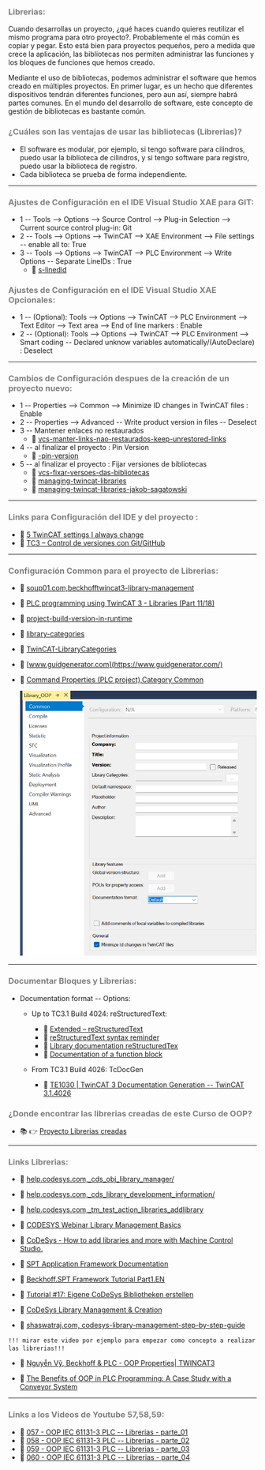 ### <span style="color:grey"> Librerias:</span>
Cuando desarrollas un proyecto, ¿qué haces cuando quieres reutilizar el mismo programa para otro proyecto?. 
Probablemente el más común es copiar y pegar.
Esto está bien para proyectos pequeños, pero a medida que crece la aplicación, las bibliotecas nos permiten administrar las funciones y los bloques de funciones que hemos creado.

Mediante el uso de bibliotecas, podemos administrar el software que hemos creado en múltiples proyectos. En primer lugar, es un hecho que diferentes dispositivos tendrán diferentes funciones, pero aun así, siempre habrá partes comunes. 
En el mundo del desarrollo de software, este concepto de gestión de bibliotecas es bastante común.

### <span style="color:grey">¿Cuáles son las ventajas de usar las bibliotecas (Librerias)?</span>

- El software es modular, por ejemplo, si tengo software para cilindros, puedo usar la biblioteca de cilindros, y si tengo software para registro, puedo usar la biblioteca de registro.
- Cada biblioteca se prueba de forma independiente.
***
### <span style="color:grey">Ajustes de Configuración en el IDE Visual Studio XAE para GIT: </span>
- 1 -- Tools --> Options --> Source Control --> Plug-in Selection --> Current source control plug-in: Git
- 2 -- Tools --> Options --> TwinCAT --> XAE Environment --> File settings -- enable all to: True
- 3 -- Tools --> Options --> TwinCAT --> PLC Environment --> Write Options -- Separate LineIDs : True
    - 🔗 [s-linedid](https://automacaoweb.wordpress.com/2022/07/26/vcs-linedid/)
### <span style="color:grey">Ajustes de Configuración en el IDE Visual Studio XAE Opcionales: </span>
- 1 -- (Optional): Tools --> Options --> TwinCAT --> PLC Environment --> Text Editor --> Text area --> End of line markers : Enable
- 2 -- (Optional): Tools --> Options --> TwinCAT --> PLC Environment --> Smart coding -- Declared unknow variables automatically/(AutoDeclare) : Deselect
***
### <span style="color:grey">Cambios de Configuración despues de la creación de un proyecto nuevo: </span>
- 1 -- Properties --> Common --> Minimize ID changes in TwinCAT files : Enable
- 2 -- Properties --> Advanced -- Write product version in files -- Deselect
- 3 -- Mantener enlaces no restaurados
    - 🔗 [vcs-manter-links-nao-restaurados-keep-unrestored-links](https://automacaoweb.wordpress.com/2022/07/25/vcs-manter-links-nao-restaurados-keep-unrestored-links/)
- 4 -- al finalizar el proyecto : Pin Version
    - 🔗 [-pin-version](https://automacaoweb.wordpress.com/2022/07/25/vcs-pin-version/)
- 5 -- al finalizar el proyecto : Fijar versiones de bibliotecas
    - 🔗 [vcs-fixar-versoes-das-bibliotecas](https://automacaoweb.wordpress.com/2022/07/25/vcs-fixar-versoes-das-bibliotecas/)
    - 🔗 [managing-twincat-libraries](https://alltwincat.com/2018/03/01/managing-twincat-libraries/)
    - 🔗 [managing-twincat-libraries-jakob-sagatowski](https://www.linkedin.com/pulse/managing-twincat-libraries-jakob-sagatowski/)
***
### <span style="color:grey">Links para Configuración del IDE y del proyecto : </span>
- 🔗 [5 TwinCAT settings I always change](https://www.youtube.com/watch?v=KKpBtaYjfWo&t=5s)
- 🔗  [TC3 – Control de versiones con Git/GitHub](https://automacaoweb.wordpress.com/2022/07/25/tc3-controle-de-versao/)
***
### <span style="color:grey">Configuración Common para el proyecto de Librerias: </span>
- 🔗 [soup01.com,beckhofftwincat3-library-management](http://soup01.com/en/2023/05/11/beckhofftwincat3-library-management/)
- 🔗 [PLC programming using TwinCAT 3 - Libraries (Part 11/18)](https://www.youtube.com/watch?v=rWWPWuUYFbg)
- 🔗 [project-build-version-in-runtime](https://alltwincat.com/2017/06/06/project-build-version-in-runtime/)
- 🔗 [library-categories](https://alltwincat.com/2018/08/16/library-categories/)
- 🔗 [TwinCAT-LibraryCategories](https://github.com/sagatowski/TwinCAT-LibraryCategories)
- 🔗 [www.guidgenerator.com](https://www.guidgenerator.com/)
- 🔗 [Command Properties (PLC project),Category Common](https://infosys.beckhoff.com/content/1033/tc3_plc_intro/3260045067.html?id=49844948578869775)

    ![TwinCAT_Libraries_Common](./imagenes/TwinCAT_Libraries_Common.png)
***
### <span style="color:grey">Documentar Bloques y Librerias:</span>

- Documentation format -- Options:
    - Up to TC3.1 Build 4024: reStructuredText:
        - 🔗 [Extended – reStructuredText](https://infosys.beckhoff.com/content/1033/tc3_plc_intro/4423058059.html?id=4930358259585406454)
        - 🔗 [reStructuredText syntax reminder](https://infosys.beckhoff.com/content/1033/tc3_plc_intro/6158078987.html?id=4654664995158782773)
        - 🔗 [Library documentation reStructuredTex](https://infosys.beckhoff.com/content/1033/tc3_plc_intro/7647368331.html?id=8244039490743699870)
        - 🔗 [Documentation of a function block](https://infosys.beckhoff.com/content/1033/tc3_plc_intro/6158080011.html?id=8022103526872950709)
    - From TC3.1 Build 4026: TcDocGen

        - 🔗 [TE1030 | TwinCAT 3 Documentation Generation -- TwinCAT 3.1.4026](https://www.beckhoff.com/en-en/products/automation/twincat/texxxx-twincat-3-engineering/te1030.html)

### <span style="color:grey">¿Donde encontrar las librerias creadas de este Curso de OOP?</span>
- 📚 👉 [Proyecto Librerias creadas](https://github.com/runtimevic/OOP-IEC61131-3--Curso-Youtube/tree/master/Library)
***
### <span style="color:grey">Links Librerias:</span>

- 🔗 [help.codesys.com,_cds_obj_library_manager/](https://help.codesys.com/api-content/2/codesys/3.5.13.0/en/_cds_obj_library_manager/)
- 🔗 [help.codesys.com,_cds_library_development_information/](https://help.codesys.com/api-content/2/codesys/3.5.13.0/en/_cds_library_development_information/)
- 🔗 [help.codesys.com,_tm_test_action_libraries_addlibrary](https://help.codesys.com/webapp/_tm_test_action_libraries_addlibrary;product=codesys_test_manager;version=4.3.1.0)
- 🔗 [CODESYS Webinar Library Management Basics](https://www.youtube.com/watch?v=A4lQGWAUTgs)
- 🔗 [CoDeSys - How to add libraries and more with Machine Control Studio.](https://www.youtube.com/watch?v=8OGPvyo99p8&t=351s)
- 🔗 [SPT Application Framework Documentation](https://beckhoff-usa-community.github.io/SPT-Libraries/index.html)
- 🔗 [Beckhoff.SPT Framework Tutorial Part1.EN](https://www.youtube.com/watch?v=oK4KR1jhLEg)

- 🔗 [Tutorial #17: Eigene CoDeSys Bibliotheken erstellen](https://www.youtube.com/watch?v=vxOG8gydUwU)

- 🔗 [CoDeSys Library Management & Creation](https://www.youtube.com/watch?v=zjzT96DIIKQ)
- 🔗 [shaswatraj.com, codesys-library-management-step-by-step-guide](https://www.shaswatraj.com/post/codesys-library-management-step-by-step-guide)

```
!!! mirar este video por ejemplo para empezar como concepto a realizar las librerias!!!
```

- 🔗 [Nguyễn Vỹ, Beckhoff & PLC - OOP Properties| TWINCAT3](https://www.youtube.com/watch?v=0pJFQtXVPVY)

- 🔗 [The Benefits of OOP in PLC Programming: A Case Study with a Conveyor System](https://www.linkedin.com/pulse/benefits-oop-plc-programming-case-study-conveyor-system-zhou-gong%3FtrackingId=9ZY5A6ECss6Eb1w64xLmJQ%253D%253D/?trackingId=9ZY5A6ECss6Eb1w64xLmJQ%3D%3D)


***
### <span style="color:grey">Links a los Videos de Youtube 57,58,59:</span>
- 🔗 [057 - OOP IEC 61131-3 PLC -- Librerias - parte_01](https://youtu.be/Kox2D_l65CA)
- 🔗 [058 - OOP IEC 61131-3 PLC -- Librerias - parte_02](https://youtu.be/krtj_cOGvzA)
- 🔗 [059 - OOP IEC 61131-3 PLC -- Librerias - parte_03]()
- 🔗 [060 - OOP IEC 61131-3 PLC -- Librerias - parte_04]()



